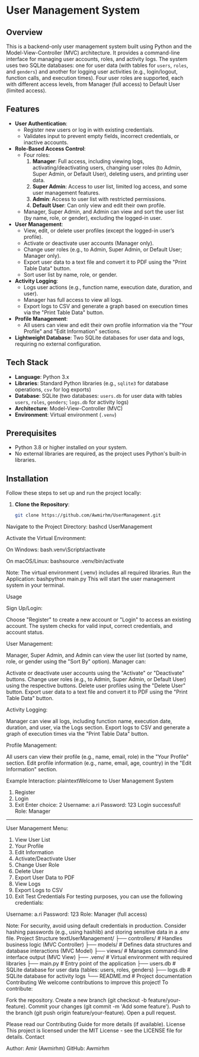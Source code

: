 # User Management System

## Overview
This is a backend-only user management system built using Python and the Model-View-Controller (MVC) architecture. It provides a command-line interface for managing user accounts, roles, and activity logs. The system uses two SQLite databases: one for user data (with tables for `users`, `roles`, and `genders`) and another for logging user activities (e.g., login/logout, function calls, and execution times). Four user roles are supported, each with different access levels, from Manager (full access) to Default User (limited access).

## Features
- **User Authentication**:
  - Register new users or log in with existing credentials.
  - Validates input to prevent empty fields, incorrect credentials, or inactive accounts.
- **Role-Based Access Control**:
  - Four roles:
    1. **Manager**: Full access, including viewing logs, activating/deactivating users, changing user roles (to Admin, Super Admin, or Default User), deleting users, and printing user data.
    2. **Super Admin**: Access to user list, limited log access, and some user management features.
    3. **Admin**: Access to user list with restricted permissions.
    4. **Default User**: Can only view and edit their own profile.
  - Manager, Super Admin, and Admin can view and sort the user list (by name, role, or gender), excluding the logged-in user.
- **User Management**:
  - View, edit, or delete user profiles (except the logged-in user’s profile).
  - Activate or deactivate user accounts (Manager only).
  - Change user roles (e.g., to Admin, Super Admin, or Default User; Manager only).
  - Export user data to a text file and convert it to PDF using the "Print Table Data" button.
  - Sort user list by name, role, or gender.
- **Activity Logging**:
  - Logs user actions (e.g., function name, execution date, duration, and user).
  - Manager has full access to view all logs.
  - Export logs to CSV and generate a graph based on execution times via the "Print Table Data" button.
- **Profile Management**:
  - All users can view and edit their own profile information via the "Your Profile" and "Edit Information" sections.
- **Lightweight Database**: Two SQLite databases for user data and logs, requiring no external configuration.

## Tech Stack
- **Language**: Python 3.x
- **Libraries**: Standard Python libraries (e.g., `sqlite3` for database operations, `csv` for log exports)
- **Database**: SQLite (two databases: `users.db` for user data with tables `users`, `roles`, `genders`; `logs.db` for activity logs)
- **Architecture**: Model-View-Controller (MVC)
- **Environment**: Virtual environment (`.venv`)

## Prerequisites
- Python 3.8 or higher installed on your system.
- No external libraries are required, as the project uses Python's built-in libraries.

## Installation
Follow these steps to set up and run the project locally:

1. **Clone the Repository**:
   ```bash
   git clone https://github.com/Awmirhm/UserManagement.git

Navigate to the Project Directory:
bashcd UserManagement

Activate the Virtual Environment:

On Windows:
bash.venv\Scripts\activate

On macOS/Linux:
bashsource .venv/bin/activate


Note: The virtual environment (.venv) includes all required libraries.
Run the Application:
bashpython main.py
This will start the user management system in your terminal.

Usage

Sign Up/Login:

Choose "Register" to create a new account or "Login" to access an existing account.
The system checks for valid input, correct credentials, and account status.


User Management:

Manager, Super Admin, and Admin can view the user list (sorted by name, role, or gender using the "Sort By" option).
Manager can:

Activate or deactivate user accounts using the "Activate" or "Deactivate" buttons.
Change user roles (e.g., to Admin, Super Admin, or Default User) using the respective buttons.
Delete user profiles using the "Delete User" button.
Export user data to a text file and convert it to PDF using the "Print Table Data" button.




Activity Logging:

Manager can view all logs, including function name, execution date, duration, and user, via the Logs section.
Export logs to CSV and generate a graph of execution times via the "Print Table Data" button.


Profile Management:

All users can view their profile (e.g., name, email, role) in the "Your Profile" section.
Edit profile information (e.g., name, email, age, country) in the "Edit Information" section.



Example Interaction:
plaintextWelcome to User Management System
1. Register
2. Login
3. Exit
Enter choice: 2
Username: a.ri
Password: 123
Login successful! Role: Manager
---
User Management Menu:
1. View User List
2. Your Profile
3. Edit Information
4. Activate/Deactivate User
5. Change User Role
6. Delete User
7. Export User Data to PDF
8. View Logs
9. Export Logs to CSV
10. Exit
Test Credentials
For testing purposes, you can use the following credentials:

Username: a.ri
Password: 123
Role: Manager (full access)

Note: For security, avoid using default credentials in production. Consider hashing passwords (e.g., using hashlib) and storing sensitive data in a .env file.
Project Structure
textUserManagement/
├── controllers/        # Handles business logic (MVC Controller)
├── models/             # Defines data structures and database interactions (MVC Model)
├── views/              # Manages command-line interface output (MVC View)
├── .venv/              # Virtual environment with required libraries
├── main.py             # Entry point of the application
├── users.db            # SQLite database for user data (tables: users, roles, genders)
├── logs.db             # SQLite database for activity logs
└── README.md           # Project documentation
Contributing
We welcome contributions to improve this project! To contribute:

Fork the repository.
Create a new branch (git checkout -b feature/your-feature).
Commit your changes (git commit -m 'Add some feature').
Push to the branch (git push origin feature/your-feature).
Open a pull request.

Please read our Contributing Guide for more details (if available).
License
This project is licensed under the MIT License - see the LICENSE file for details.
Contact

Author: Amir (Awmirhm)
GitHub: Awmirhm
